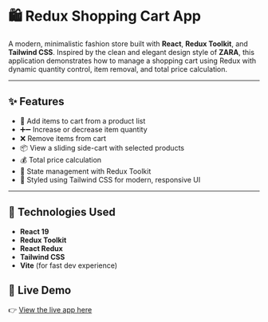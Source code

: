 # 🛍️ Redux Shopping Cart App

A modern, minimalistic fashion store built with **React**, **Redux Toolkit**, and **Tailwind CSS**. Inspired by the clean and elegant design style of **ZARA**, this application demonstrates how to manage a shopping cart using Redux with dynamic quantity control, item removal, and total price calculation.

---

## ✨ Features

- 🛒 Add items to cart from a product list
- ➕➖ Increase or decrease item quantity
- ❌ Remove items from cart
- 📦 View a sliding side-cart with selected products
- 💰 Total price calculation
- 🧠 State management with Redux Toolkit
- 🎨 Styled using Tailwind CSS for modern, responsive UI

---

## 🔧 Technologies Used

- **React 19**
- **Redux Toolkit**
- **React Redux**
- **Tailwind CSS**
- **Vite** (for fast dev experience)

## 🔗 Live Demo

👉 [View the live app here](https://snazzy-entremet-669f2e.netlify.app)
